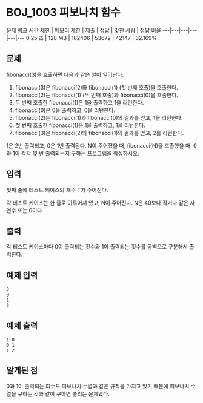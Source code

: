 # BOJ_1003 피보나치 함수
[문제 링크](https://www.acmicpc.net/problem/1003)
시간 제한 |	메모리 제한 |	제출 |	정답 |	맞힌 사람 |	정답 비율
---|---|---|---|---|---
0.25 초 |	128 MB |	182406 |	53672 |	42147 |	32.169%

## 문제
fibonacci(3)을 호출하면 다음과 같은 일이 일어난다.

1. fibonacci(3)은 fibonacci(2)와 fibonacci(1) (첫 번째 호출)을 호출한다.
2. fibonacci(2)는 fibonacci(1) (두 번째 호출)과 fibonacci(0)을 호출한다.
3. 두 번째 호출한 fibonacci(1)은 1을 출력하고 1을 리턴한다.
4. fibonacci(0)은 0을 출력하고, 0을 리턴한다.
5. fibonacci(2)는 fibonacci(1)과 fibonacci(0)의 결과를 얻고, 1을 리턴한다.
6. 첫 번째 호출한 fibonacci(1)은 1을 출력하고, 1을 리턴한다.
7. fibonacci(3)은 fibonacci(2)와 fibonacci(1)의 결과를 얻고, 2를 리턴한다.

1은 2번 출력되고, 0은 1번 출력된다. N이 주어졌을 때, fibonacci(N)을 호출했을 때, 0과 1이 각각 몇 번 출력되는지 구하는 프로그램을 작성하시오.

## 입력
첫째 줄에 테스트 케이스의 개수 T가 주어진다.

각 테스트 케이스는 한 줄로 이루어져 있고, N이 주어진다. N은 40보다 작거나 같은 자연수 또는 0이다.

## 출력
각 테스트 케이스마다 0이 출력되는 횟수와 1이 출력되는 횟수를 공백으로 구분해서 출력한다.

## 예제 입력
```
3
0
1
3
```

## 예제 출력
```
1 0
0 1
1 2
```

## 알게된 점
0과 1이 출력되는 회수도 피보나치 수열과 같은 규칙을 가지고 있기 때문에 피보나치 수열을 구하는 것과 같이 구하면 풀리는 문제였다.
